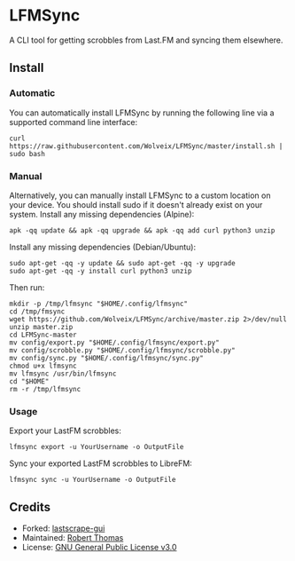 # LFMSync
A CLI tool for getting scrobbles from Last.FM and syncing them elsewhere.

## Install
### Automatic
You can automatically install LFMSync by running the following line via a supported command line interface:
``` shell
curl https://raw.githubusercontent.com/Wolveix/LFMSync/master/install.sh | sudo bash
```

### Manual
Alternatively, you can manually install LFMSync to a custom location on your device. You should install sudo if it doesn't already exist on your system.
Install any missing dependencies (Alpine):
``` shell
apk -qq update && apk -qq upgrade && apk -qq add curl python3 unzip
```

Install any missing dependencies (Debian/Ubuntu):
``` shell
sudo apt-get -qq -y update && sudo apt-get -qq -y upgrade
sudo apt-get -qq -y install curl python3 unzip
```

Then run:
``` shell
mkdir -p /tmp/lfmsync "$HOME/.config/lfmsync"
cd /tmp/fmsync
wget https://github.com/Wolveix/LFMSync/archive/master.zip 2>/dev/null
unzip master.zip
cd LFMSync-master
mv config/export.py "$HOME/.config/lfmsync/export.py"
mv config/scrobble.py "$HOME/.config/lfmsync/scrobble.py"
mv config/sync.py "$HOME/.config/lfmsync/sync.py"
chmod u+x lfmsync
mv lfmsync /usr/bin/lfmsync
cd "$HOME"
rm -r /tmp/lfmsync
```

### Usage
Export your LastFM scrobbles:
``` shell
lfmsync export -u YourUsername -o OutputFile
```

Sync your exported LastFM scrobbles to LibreFM:
``` shell
lfmsync sync -u YourUsername -o OutputFile
```

## Credits
- Forked: [lastscrape-gui](https://github.com/encukou/lastscrape-gui)
- Maintained: [Robert Thomas](https://github.com/Wolveix)
- License: [GNU General Public License v3.0](https://github.com/Wolveix/Plexus/blob/master/LICENSE)
